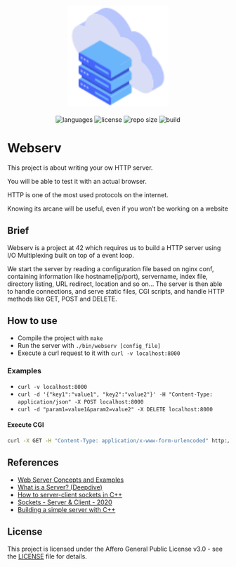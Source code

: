 <div align="center">
  <img src=".github/assets/image.svg" width="230px" />
</div>
<br/>
<div align="center">
  <img src="https://img.shields.io/github/languages/count/vcwild/webserv?color=%234466fb&style=flat-square" alt="languages" />
  <img src="https://img.shields.io/github/license/vcwild/webserv?color=%234466fb&style=flat-square" alt="license" />
  <img src="https://img.shields.io/github/repo-size/vcwild/webserv?color=%234466fb&style=flat-square" alt="repo size" />
  <img src="https://img.shields.io/github/actions/workflow/status/vcwild/webserv/build.yml?branch=main&style=flat-square&color=%234466fb" alt="build" />
</div>

# Webserv

This project is about writing your ow HTTP server.

You will be able to test it with an actual browser.

HTTP is one of the most used protocols on the internet.

Knowing its arcane will be useful, even if you won’t be working on a website

## Brief

Webserv is a project at 42 which requires us to build a HTTP server using I/O Multiplexing built on top of a event loop.

We start the server by reading a configuration file based on nginx conf, containing information like hostname(ip/port), servername, index file, directory listing, URL redirect, location and so on... The server is then able to handle connections, and serve static files, CGI scripts, and handle HTTP methods like GET, POST and DELETE.

## How to use

- Compile the project with `make`
- Run the server with `./bin/webserv [config_file]`
- Execute a curl request to it with `curl -v localhost:8000`

### Examples

- `curl -v localhost:8000`
- `curl -d '{"key1":"value1", "key2":"value2"}' -H "Content-Type: application/json" -X POST localhost:8000`
- `curl -d "param1=value1&param2=value2" -X DELETE localhost:8000`

#### Execute CGI

```sh
curl -X GET -H "Content-Type: application/x-www-form-urlencoded" http://localhost:9000/cgi-bin/python-cgi
```

## References

- [Web Server Concepts and Examples](https://www.youtube.com/watch?v=9J1nJOivdyw)
- [What is a Server? (Deepdive)](https://www.youtube.com/watch?v=VXmvM2QtuMU)
- [How to server-client sockets in C++](https://www.bogotobogo.com/cplusplus/sockets_server_client.php)
- [Sockets - Server & Client - 2020](https://www.bogotobogo.com/cplusplus/sockets_server_client.php)
- [Building a simple server with C++](https://ncona.com/2019/04/building-a-simple-server-with-cpp/)

## License

This project is licensed under the Affero General Public License v3.0 - see the [LICENSE](LICENSE) file for details.
